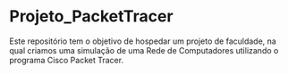 # Projeto_PacketTracer
Este repositório tem o objetivo de hospedar um projeto de faculdade, na qual criamos uma simulação de uma Rede de Computadores utilizando o programa Cisco Packet Tracer.
